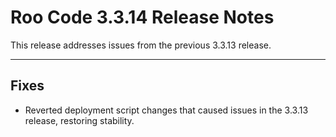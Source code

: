 # Roo Code 3.3.14 Release Notes

This release addresses issues from the previous 3.3.13 release.

---

## Fixes

*   Reverted deployment script changes that caused issues in the 3.3.13 release, restoring stability.